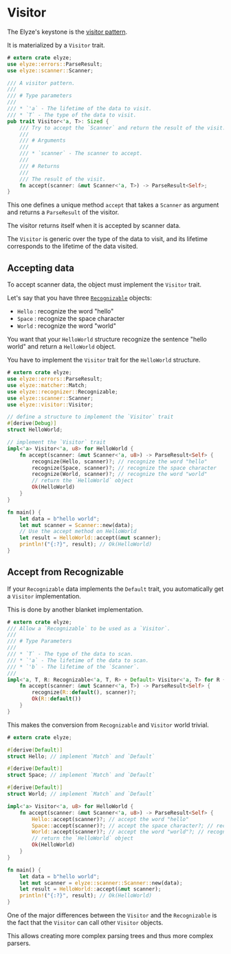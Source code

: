 # Visitor

The Elyze's keystone is the [visitor pattern](https://refactoring.guru/design-patterns/visitor).

It is materialized by a `Visitor` trait.

```rust
# extern crate elyze;
use elyze::errors::ParseResult;
use elyze::scanner::Scanner;

/// A visitor pattern.
///
/// # Type parameters
///
/// * `'a` - The lifetime of the data to visit.
/// * `T` - The type of the data to visit.
pub trait Visitor<'a, T>: Sized {
    /// Try to accept the `Scanner` and return the result of the visit.
    ///
    /// # Arguments
    ///
    /// * `scanner` - The scanner to accept.
    ///
    /// # Returns
    ///
    /// The result of the visit.
    fn accept(scanner: &mut Scanner<'a, T>) -> ParseResult<Self>;
}
```

This one defines a unique method `accept` that takes a `Scanner` as argument and returns a `ParseResult` of the visitor.

The visitor returns itself when it is accepted by scanner data.

The `Visitor` is generic over the type of the data to visit, and its lifetime corresponds 
to the lifetime of the data visited.

## Accepting data

To accept scanner data, the object must implement the `Visitor` trait.

Let's say that you have three [`Recognizable`](recognizing.html#recognizable-trait) objects:
- `Hello` : recognize the word "hello"
- `Space` : recognize the space character
- `World` : recognize the word "world"

You want that your `HelloWorld` structure recognize the sentence "hello world" and return a `HelloWorld` object.

You have to implement the `Visitor` trait for the `HelloWorld` structure.

```rust
# extern crate elyze;
use elyze::errors::ParseResult;
use elyze::matcher::Match;
use elyze::recognizer::Recognizable;
use elyze::scanner::Scanner;
use elyze::visitor::Visitor;

// define a structure to implement the `Visitor` trait
#[derive(Debug)]
struct HelloWorld;

// implement the `Visitor` trait
impl<'a> Visitor<'a, u8> for HelloWorld {
    fn accept(scanner: &mut Scanner<'a, u8>) -> ParseResult<Self> {
        recognize(Hello, scanner)?; // recognize the word "hello"
        recognize(Space, scanner)?; // recognize the space character
        recognize(World, scanner)?; // recognize the word "world"
        // return the `HelloWorld` object
        Ok(HelloWorld)
    }
}

fn main() {
    let data = b"hello world";
    let mut scanner = Scanner::new(data);
    // Use the accept method on HelloWorld
    let result = HelloWorld::accept(&mut scanner);
    println!("{:?}", result); // Ok(HelloWorld)
}
```

## Accept from Recognizable

If your `Recognizable` data implements the `Default` trait, you automatically get a `Visitor` implementation.

This is done by another blanket implementation.

```rust
# extern crate elyze;
/// Allow a `Recognizable` to be used as a `Visitor`.
///
/// # Type Parameters
///
/// * `T` - The type of the data to scan.
/// * `'a` - The lifetime of the data to scan.
/// * `'b` - The lifetime of the `Scanner`.
///
impl<'a, T, R: Recognizable<'a, T, R> + Default> Visitor<'a, T> for R {
    fn accept(scanner: &mut Scanner<'a, T>) -> ParseResult<Self> {
        recognize(R::default(), scanner)?;
        Ok(R::default())
    }
}
```

This makes the conversion from `Recognizable` and `Visitor` world trivial.

```rust
# extern crate elyze;

#[derive(Default)]
struct Hello; // implement `Match` and `Default`

#[derive(Default)]
struct Space; // implement `Match` and `Default`

#[derive(Default)]
struct World; // implement `Match` and `Default`

impl<'a> Visitor<'a, u8> for HelloWorld {
    fn accept(scanner: &mut Scanner<'a, u8>) -> ParseResult<Self> {
        Hello::accept(scanner)?; // accept the word "hello"
        Space::accept(scanner)?; // accept the space character?; // recognize the space character
        World::accept(scanner)?; // accept the word "world"?; // recognize the word "world"
        // return the `HelloWorld` object
        Ok(HelloWorld)
    }
}

fn main() {
    let data = b"hello world";
    let mut scanner = elyze::scanner::Scanner::new(data);
    let result = HelloWorld::accept(&mut scanner);
    println!("{:?}", result); // Ok(HelloWorld)
}
```

One of the major differences between the `Visitor` and the `Recognizable` is the fact that the `Visitor` can call other 
`Visitor` objects.

This allows creating more complex parsing trees and thus more complex parsers.